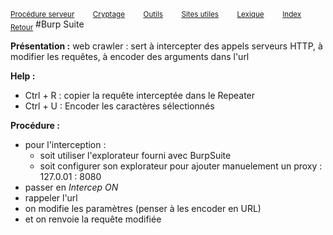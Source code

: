 <sub>[Procédure serveur](server_procedure.md)&nbsp; &nbsp; &nbsp; &nbsp; &nbsp;[Cryptage](cryptage.md)&nbsp; &nbsp; &nbsp; &nbsp; &nbsp;[Outils](tools.md)&nbsp; &nbsp; &nbsp; &nbsp; &nbsp;[Sites utiles](useful_website.md)&nbsp; &nbsp; &nbsp; &nbsp; &nbsp;[Lexique](lexique.md)&nbsp; &nbsp; &nbsp; &nbsp; &nbsp;[Index](index.md)</sub>
<sub>[Retour](web_server.md)</sub>
#Burp Suite

**Présentation :** web crawler : sert à intercepter des appels serveurs HTTP, à modifier les requêtes, à encoder des arguments dans l'url

**Help :**
- Ctrl + R : copier la requête interceptée dans le Repeater
- Ctrl + U : Encoder les caractères sélectionnés

**Procédure :**
- pour l'interception : 
  - soit utiliser l'explorateur fourni avec BurpSuite
  - soit configurer son explorateur pour ajouter manuelement un proxy : 127.0.01 : 8080
- passer en *Intercep ON*
- rappeler l'url
- on modifie les paramètres (penser à les encoder en URL)
- et on renvoie la requête modifiée

